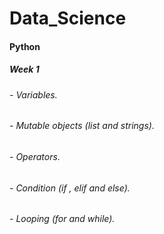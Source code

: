 # Data_Science
#### Python 
#####    Week 1
######        - Variables.
######        - Mutable objects (list and strings).
######        - Operators.
######        - Condition (if , elif and else).
######        - Looping (for and while).

